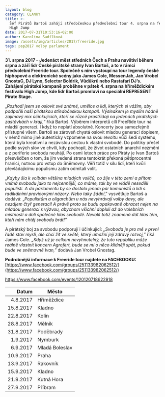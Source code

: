 ```yaml
---
layout: blog
category: CLANKY
title: >-
  Šéf Pirátů Bartoš zahájí středočeskou předvolební tour 4. srpna na festivalu
  High Jump
date: 2017-07-31T10:53:16+02:00
author: Karolina Sadílková
image: /assets/img/articles/2017/freeride.jpg
tags: psp2017 volby parlament
---
```

**31. srpna 2017 – Jedenáct měst středních Čech a Prahu navštíví během srpna
a září lídr České pirátské strany Ivan Bartoš, a to v rámci předvolební Freeride tour. Společně s ním vystoupí na tour legendy české hiphopové a elektronické scény jako James Cole, MessenJah, Jan Vrobel GnostaG, DJ Lynx, Selector Boldrik, Vůdůkrů nebo Rastafari DJ’s. Zahájení pirátské kampaně proběhne v pátek 4. srpna na hříměždickém festivalu High Jump, kde lídr
Bartoš promluví na speciální REPRESENT Pirate Stage.**

„*Rozhodl jsem se oslovit své známé, umělce a lidi, kterých si vážím, aby podpořili naši pirátskou středočeskou kampaň. Výsledkem je myslím hodně zajímavý mix účinkujících, kteří se různě prostřídají na jedenácti pirátských zastávkách v kraji*,“ říká Bartoš. Výběrem interpretů cílí FreeRide tour na mladší generaci. I když to neplatí absolutně. Koncerty jsou samozřejmě přístupné všem. Bartoš se zároveň chystá oslovit mladou generaci dopisem, v němž mimo jiné autenticky vzpomene na svou revoltu vůči šedi systému, která byla kreativní a nezávislou cestou k vlastní svobodě. Do politiky přešel podle svých slov ve chvíli, kdy pochopil, že život ostatních anarchií nezmění a z periferie svobodu neuhájí. Po osmi letech práce pro Piráty je Ivan Bartoš přesvědčen o tom, že jím vedená strana tentokrát překoná pětiprocentní hranici, nutnou pro vstup do Sněmovny. Věří totiž v sílu lidí, kteří kvůli převládajícímu populismu zatím odmítali volit.

„*Kdyby šla k volbám většina mladých voličů, co žije v této zemi a přitom vnímá svobodu jako to nejcennější, co máme, tak by ve vládě neseděli populisti. A do parlamentu by se dostalo jenom pár komunistů a lidí s radikálními pravicovými názory. Nebo taky žádní*,” vysvětluje Bartoš a dodává: „*Populistům a oligarchům u nás nevyhrávají volby davy, ale nezájem čtyř generací! A právě proto se budu opakovaně obracet nejen na mladou generaci s výzvou, abychom všichni dopluli až do volebních místností a dali společně hlas svobodě. Nevolit totiž znamená dát hlas těm, kteří nám chtěj svobodu brát!”*

A pirátský boj za svobodu podporují i účinkující: *„Svoboda je pro mě v první řadě stav mysli, ale chci žít ve světě, který umožní její zdravý rozvoj,”* říká James Cole. *„Když už je celkem nevyhnutelný, že tuto republiku může reálně vlastnit koncern Agrofert, bude se mi o něco klidněji spát, pokud bude ve sněmovně Ivan,”* dodává Jan Vrobel Gnostag.

**Podrobnější informace k Freeride tour najdete na FACEBOOKU:**
[https://www.facebook.com/groups/251133982062512/](https://www.facebook.com/groups/251133982062512/)

https://www.facebook.com/events/120120718622918

| **Datum** | **Město** |
|----------:|-----------|
|  4.8.2017 | Hříměždice |
| 15.8.2017 | Kladno |
| 22.8.2017 | Kolín |
| 28.8.2017 | Mělník |
| 31.8.2017 | Poděbrady |
|  1.9.2017 | Nymburk |
|  6.9.2017 | Mladá Boleslav |
| 10.9.2017 | Praha |
| 13.9.2017 | Rakovník |
| 15.9.2017 | Kladno |
| 21.9.2017 | Kutná Hora |
| 27.9.2017 | Příbram |
